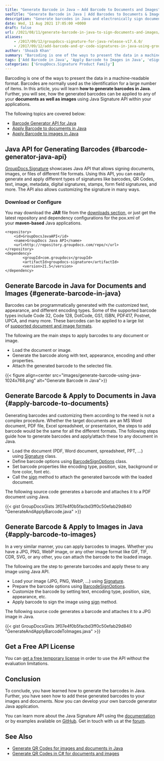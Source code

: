 ```yaml
---
title: "Generate Barcode in Java – Add Barcode to Documents and Images"
seoTitle: "Generate Barcode in Java | Add Barcodes to Documents & Images"
description: "Generate barcodes in Java and electronically sign documents & Images by adding barcodes to Word, Excel, PDF, PNG, JPG, WebP files with Java e-Signing API."
date: Wed, 11 Aug 2021 17:05:00 +0000
draft: false
url: /2021/08/11/generate-barcode-in-java-to-sign-documents-and-images/
aliases:
    - /2017/09/12/groupdocs-signature-for-java-release-v17.6.0/
    - /2017/09/12/add-barcode-and-qr-code-signatures-in-java-using-groupdocs-signature/
author: 'Shoaib Khan'
summary: "Barcoding is one of the ways to present the data in a machine-readable format. Barcodes are normally used as the identification for a large number of items. In this article, you will learn **how to generate barcodes in Java**. Further, you will see, how the generated barcodes can be applied to any of your **documents as well as images** using Java Signature API within your applications."
tags: ['Add Barcode in Java', 'Apply Barcode to Images in Java', 'eSigning with Java', 'Generate Barcode in Java', 'Sign Documents in Java', 'Sign Documents with Barcode in Java', 'Sign Images with Barcode in Java']
categories: ['GroupDocs.Signature Product Family']
---
```


Barcoding is one of the ways to present the data in a machine-readable format. Barcodes are normally used as the identification for a large number of items. In this article, you will learn **how to generate barcodes in Java**. Further, you will see, how the generated barcodes can be applied to any of your **documents as well as images** using Java Signature API within your applications.

The following topics are covered below:

*   [Barcode Generator API for Java][1]
*   [Apply Barcode to documents in Java][2]
*   [Apply Barcode to images in Java][3]

## Java API for Generating Barcodes {#barcode-generator-java-api}

[GroupDocs.Signature][4] showcases Java API that allows signing documents, images, or files of different file formats. Using this API, you can easily generate and apply different types of signatures like barcodes, QR Codes, text, image, metadata, digital signatures, stamps, form field signatures, and more. The API also allows customizing the signature in many ways.

### Download or Configure

You may download the **JAR** file from the [downloads section][5], or just get the latest repository and dependency configurations for the pox.xml of your **maven-based** Java applications.

```
<repository>
	<id>GroupDocsJavaAPI</id>
	<name>GroupDocs Java API</name>
	<url>http://repository.groupdocs.com/repo/</url>
</repository>
<dependency>
        <groupId>com.groupdocs</groupId>
        <artifactId>groupdocs-signature</artifactId>
        <version>21.5</version> 
</dependency>
```

## Generate Barcode in Java for Documents and Images {#generate-barcode-in-java}

Barcodes can be programmatically generated with the customized text, appearance, and different encoding types. Some of the supported barcode types include Code 32, Code 128, DotCode, GS1, ISBN, PDF417, Postnet, UPCA, and many more. These barcodes can be applied to a large list of [supported document and image formats][6].

The following are the main steps to apply barcodes to any document or image.

*   Load the document or image.
*   Generate the barcode along with text, appearance, encoding and other properties.
*   Attach the generated barcode to the selected file.



{{< figure align=center src="images/generate-barcode-using-java-1024x768.png" alt="Generate Barcode in Java">}}


## Generate Barcode & Apply to Documents in Java {#apply-barcode-to-documents}

Generating barcodes and customizing them according to the need is not a complex procedure. Whether the target documents are an MS Word document, PDF file, Excel spreadsheet, or presentation, the steps to add barcode would be the same for all the different formats. The following steps guide how to generate barcodes and apply/attach these to any document in Java.

*   Load the document (PDF, Word document, spreadsheet, PPT, …) using [Signature][7] class.
*   Define barcode options using [BarcodeSignOptions][8] class.
*   Set barcode properties like encoding type, position, size, background or fore color, font etc.
*   Call the [sign][9] method to attach the generated barcode with the loaded document.

The following source code generates a barcode and attaches it to a PDF document using Java.

{{< gist GroupDocsGists 3f07e4f0b5facbd3ff0c50efab29d840 "GenerateAndApplyBarcode.java" >}}

## Generate Barcode & Apply to Images in Java {#apply-barcode-to-images}

In a very similar manner, you can apply barcodes to images. Whether you have a JPG, PNG, WebP image, or any other image format like GIF, TIF, CDR, SVG, or any other, you can attach the barcode to the loaded image.

The following are the step to generate barcodes and apply these to any image using Java API.

*   Load your image (JPG, PNG, WebP, …) using [Signature][10].
*   Prepare the barcode options using [BarcodeSignOptions][11].
*   Customize the barcode by setting text, encoding type, position, size, appearance, etc.
*   Apply barcode to sign the image using [sign][12] method.

The following source code generates a barcode and attaches it to a JPG image in Java.

{{< gist GroupDocsGists 3f07e4f0b5facbd3ff0c50efab29d840 "GenerateAndApplyBarcodeToImages.java" >}}

## Get a Free API License

You can [get a free temporary license][13] in order to use the API without the evaluation limitations.

## Conclusion

To conclude, you have learned how to generate the barcodes in Java. Further, you have seen how to add these generated barcodes to your images and documents. Now you can develop your own barcode generator Java application.

You can learn more about the Java Signature API using the [documentation][14] or by examples available on [GitHub][15]. Get in touch with us at the [forum][16].

## See Also

*   [Generate QR Codes for images and documents in Java][17]
*   [Generate QR Codes in C# for documents and images][18]







[1]: #barcode-generator-java-api
[2]: #apply-barcode-to-documents
[3]: #apply-barcode-to-images
[4]: https://products.groupdocs.com/signature/
[5]: https://downloads.groupdocs.com/signature
[6]: https://docs.groupdocs.com/signature/java/supported-document-formats/
[7]: https://apireference.groupdocs.com/java/signature/com.groupdocs.signature/Signature
[8]: https://apireference.groupdocs.com/signature/java/com.groupdocs.signature.options.sign/BarcodeSignOptions
[9]: https://apireference.groupdocs.com/signature/java/com.groupdocs.signature/Signature#sign(java.io.OutputStream,%20com.groupdocs.signature.options.sign.SignOptions)
[10]: https://apireference.groupdocs.com/java/signature/com.groupdocs.signature/Signature
[11]: https://apireference.groupdocs.com/signature/java/com.groupdocs.signature.options.sign/BarcodeSignOptions
[12]: https://apireference.groupdocs.com/signature/java/com.groupdocs.signature/Signature#sign(java.io.OutputStream,%20com.groupdocs.signature.options.sign.SignOptions)
[13]: https://purchase.groupdocs.com/temporary-license
[14]: https://docs.groupdocs.com/signature/java/
[15]: https://github.com/groupdocs-signature
[16]: https://forum.groupdocs.com/
[17]: https://blog.groupdocs.com/2021/02/19/generate-qr-codes-in-java-to-sign-documents-and-images/
[18]: https://blog.groupdocs.com/2021/01/27/generate-qr-codes-in-csharp-to-sign-documents-and-images/

